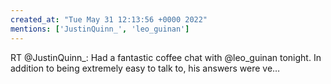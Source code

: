 ```yaml
---
created_at: "Tue May 31 12:13:56 +0000 2022"
mentions: ['JustinQuinn_', 'leo_guinan']
---
```


RT @JustinQuinn_: Had a fantastic coffee chat with @leo_guinan tonight. In addition to being extremely easy to talk to, his answers were ve…